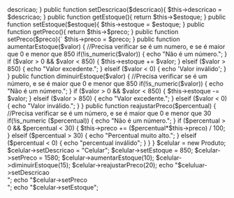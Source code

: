 <?php

class Produto
{ 
    private $descricao;
    private $estoque;
    private $preco;
   
    public function getDescricao(){
        return $this->descricao;
    }
    public function setDescricao($descricao){
        $this->descricao = $descricao;
    }
    public function getEstoque(){
        return $this->$estoque;
    }
    public function setEstoque($estoque){
        $this->estoque = $estoque;
    }
    public function getPreco(){
        return $this->$preco;
    }
    public function setPreco($preco){`
        $this->preco = $preco;
    }
    public function aumentarEstoque($valor)
    {
        //Precisa verificar se é um numero, e se é maior que 0 e menor que 850
        if(!is_numeric($valor)) {
            echo "Não é um número.";
        }
        if ($valor > 0 && $valor < 850) {
        $this->estoque += $valor;
        } 
        elseif ($valor > 850) {
            echo "Valor excedente.";
        } 
        elseif ($valor < 0) {
            echo 'Valor inválido';
        }
    }

    public function diminuirEstoque($valor)
    {
        //Precisa verificar se é um número, e se é maior que 0 e menor que 850
        if(!is_numeric($valor)) {
            echo "Não é um número.";
        }
        if ($valor > 0 && $valor < 850)
        {
        $this->estoque -= $valor;
        } 
        elseif ($valor > 850) {
            echo "Valor excedente.";
        } 
        elseif ($valor < 0) {
            echo "Valor inválido.";
        }
    }
    
    public function reajustarPreco($percentual)
    {
        //Precisa verificar se é um número, e se é maior que 0 e menor que 30
        if(!is_numeric ($percentual)) {
            echo "Não é um número.";
        } 
        if ($percentual > 0 && $percentual < 30)
        {
        $this->preco += ($percentual*$this->preco) / 100;
        }
        elseif ($percentual > 30) {
            echo "Percentual muito alto.";
        }
        elseif ($percentual < 0) {
            echo "percentual inválido";
        }
    } 
}

$celular = new Produto;
$celular->setDescricao = "Celular";
$celular->setEstoque = 850;
$celular->setPreco = 1580;


$celular->aumentarEstoque(10);
$celular->diminuirEstoque(15);
$celular->reajustarPreco(20);

echo "$celuluar->setDescricao<br>";
echo "$celular->setPreco<br>";
echo "$celular->setEstoque";
